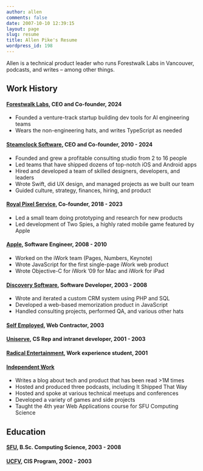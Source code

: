 ```yaml
---
author: allen
comments: false
date: 2007-10-10 12:39:15
layout: page
slug: resume
title: Allen Pike's Resume
wordpress_id: 198
---
```


Allen is a technical product leader who runs Forestwalk Labs in Vancouver, podcasts, and writes – among other things.

## Work History

#### [Forestwalk Labs](http://forestwalk.ai/), CEO and Co-founder, 2024

* Founded a venture-track startup building dev tools for AI engineering teams
* Wears the non-engineering hats, and writes TypeScript as needed

#### [Steamclock Software](http://steamclock.com/), CEO and Co-founder, 2010 - 2024

* Founded and grew a profitable consulting studio from 2 to 16 people
* Led teams that have shipped dozens of top-notch iOS and Android apps
* Hired and developed a team of skilled designers, developers, and leaders
* Wrote Swift, did UX design, and managed projects as we built our team
* Guided culture, strategy, finances, hiring, and product

#### [Royal Pixel Service](http://royalpixel.com/), Co-founder, 2018 - 2023

* Led a small team doing prototyping and research for new products
* Led development of Two Spies, a highly rated mobile game featured by Apple

#### [Apple](http://www.apple.com/), Software Engineer, 2008 - 2010

* Worked on the iWork team (Pages, Numbers, Keynote)
* Wrote JavaScript for the first single-page iWork web product
* Wrote Objective-C for iWork ’09 for Mac and iWork for iPad

#### [Discovery Software](http://www.discoverysoftware.com/), Software Developer, 2003 - 2008

* Wrote and iterated a custom CRM system using PHP and SQL
* Developed a web-based memorization product in JavaScript
* Handled consulting projects, performed QA, and various other hats

#### [Self Employed](http://steamclocksw.com), Web Contractor, 2003

#### [Uniserve](http://uniserve.com), CS Rep and intranet developer, 2001 - 2003

#### [Radical Entertainment](http://radical.ca), Work experience student, 2001

#### [Independent Work](/)

* Writes a blog about tech and product that has been read >1M times
* Hosted and produced three podcasts, including It Shipped That Way
* Hosted and spoke at various technical meetups and conferences
* Developed a variety of games and side projects
* Taught the 4th year Web Applications course for SFU Computing Science

## Education

#### [SFU](http://www.sfu.ca/), B.Sc. Computing Science, 2003 - 2008

#### [UCFV](http://www.ufv.ca/), CIS Program, 2002 - 2003
